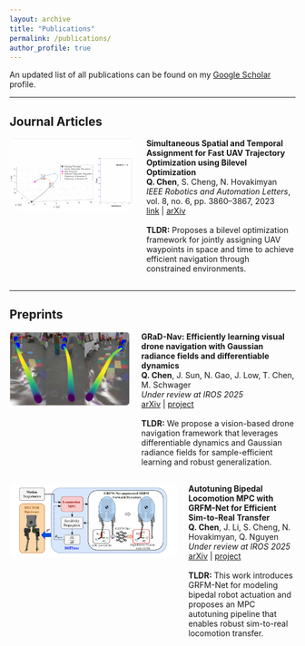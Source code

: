 ```yaml
---
layout: archive
title: "Publications"
permalink: /publications/
author_profile: true
---
```


An updated list of all publications can be found on my <a href="https://scholar.google.com/citations?user=MqU82XsAAAAJ&hl=en" target="_blank">Google Scholar</a> profile.

---

## Journal Articles

<div class="publication" style="display: flex; align-items: flex-start; margin-bottom: 30px;">
  <img src="/images/publications/RAL_1.gif" alt="UAV traj" style="height: 130px; margin-right: 20px; border-radius: 8px;">
  <div>
    <strong>Simultaneous Spatial and Temporal Assignment for Fast UAV Trajectory Optimization using Bilevel Optimization</strong><br>
    <strong>Q. Chen</strong>, S. Cheng, N. Hovakimyan<br>
    <em>IEEE Robotics and Automation Letters</em>, vol. 8, no. 6, pp. 3860–3867, 2023<br>
    <a href="https://ieeexplore.ieee.org/document/10117594" target="_blank">link</a> |
    <a href="https://arxiv.org/abs/2211.15902" target="_blank">arXiv</a><br><br>
    <strong>TLDR:</strong> Proposes a bilevel optimization framework for jointly assigning UAV waypoints in space and time to achieve efficient navigation through constrained environments.
  </div>
</div>

---

## Preprints

<div class="publication" style="display: flex; align-items: flex-start; margin-bottom: 30px;">
  <img src="/images/publications/gradnav.png" alt="GRaD-Nav" style="height: 130px; margin-right: 20px; border-radius: 8px;">
  <div>
    <strong>GRaD-Nav: Efficiently learning visual drone navigation with Gaussian radiance fields and differentiable dynamics</strong><br>
    <strong>Q. Chen</strong>, J. Sun, N. Gao, J. Low, T. Chen, M. Schwager<br>
    <em>Under review at IROS 2025</em><br>
    <a href="https://arxiv.org/abs/2503.03984" target="_blank">arXiv</a> |
    <a href="https://qianzhong-chen.github.io/gradnav.github.io/" target="_blank">project</a><br><br>
    <strong>TLDR:</strong> We propose a vision-based drone navigation framework that leverages differentiable dynamics and Gaussian radiance fields for sample-efficient learning and robust generalization.
  </div>
</div>

<div class="publication" style="display: flex; align-items: flex-start; margin-bottom: 30px;">
  <img src="/images/publications/difftune.png" alt="Difftune" style="height: 130px; margin-right: 20px; border-radius: 8px;">
  <div>
    <strong>Autotuning Bipedal Locomotion MPC with GRFM-Net for Efficient Sim-to-Real Transfer</strong><br>
    <strong>Q. Chen</strong>, J. Li, S. Cheng, N. Hovakimyan, Q. Nguyen<br>
    <em>Under review at IROS 2025</em><br>
    <a href="https://arxiv.org/abs/2409.15710" target="_blank">arXiv</a> |
    <a href="https://sites.google.com/view/difftune-hector/home" target="_blank">project</a><br><br>
    <strong>TLDR:</strong> This work introduces GRFM-Net for modeling bipedal robot actuation and proposes an MPC autotuning pipeline that enables robust sim-to-real locomotion transfer.
  </div>
</div>
